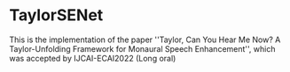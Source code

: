 # TaylorSENet
This is the implementation of the paper ''Taylor, Can You Hear Me Now? A Taylor-Unfolding Framework for Monaural Speech Enhancement'', which was accepted by IJCAI-ECAI2022 (Long oral)
